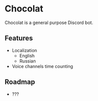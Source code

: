 # Chocolat
Chocolat is a general purpose Discord bot.

## Features
* Localization
    * English
    * Russian
* Voice channels time counting

## Roadmap
* ???
